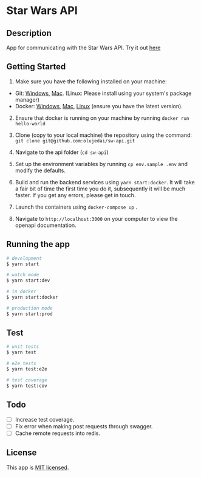 # Star Wars API

## Description

App for communicating with the Star Wars API. Try it out [here](https://moyosore-sw-api.herokuapp.com/)


## Getting Started
1. Make sure you have the following installed on your machine:
* Git: [Windows](https://git-scm.com/download/win), [Mac](https://git-scm.com/download/mac). (Linux: Please install using your system's package manager)
* Docker: [Windows](https://docs.docker.com/docker-for-windows/install/), [Mac](https://docs.docker.com/docker-for-mac/install/), [Linux](https://docs.docker.com/install/linux/docker-ce/ubuntu/) (ensure you have the latest version).

2. Ensure that docker is running on your machine by running ```docker run hello-world``` 

3. Clone (copy to your local machine) the repository using the command:
```git clone git@github.com:olujedai/sw-api.git```

4. Navigate to the api folder (```cd sw-api```)

5. Set up the environment variables by running ```cp env.sample .env``` and modify the defaults.

6. Build and run the backend services using ```yarn start:docker```.
It will take a fair bit of time the first time you do it, subsequently it will be much faster. If you get any errors, please get in touch.  

7. Launch the containers using ```docker-compose up``` .

8. Navigate to  ```http://localhost:3000``` on your computer to view the openapi documentation.

## Running the app

```bash
# development
$ yarn start

# watch mode
$ yarn start:dev

# in docker
$ yarn start:docker

# production mode
$ yarn start:prod
```

## Test

```bash
# unit tests
$ yarn test

# e2e tests
$ yarn test:e2e

# test coverage
$ yarn test:cov
```

## Todo
- [ ] Increase test coverage.
- [ ] Fix error when making post requests through swagger.
- [ ] Cache remote requests into redis.

## License

This app is [MIT licensed](LICENSE).
